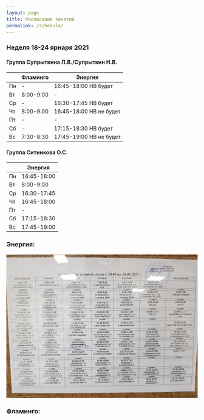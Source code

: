 ```yaml
---
layout: page
title: Расписание занятий
permalink: /schedule/
---
```


### Неделя 18-24 ярнаря 2021
#### Группа Супрыткина Л.В./Супрыткин Н.В.
|        | Фламинго                       			| Энергия                        				|
|--------|--------------------------------------|---------------------------------------|
| Пн     | -                             				|  16:45-18:00    НВ будет       				|
| Вт     | 8:00-9:00                     				|  -				                    				|
| Ср     |  -                            				|  16:30-17:45    НВ будет       				|
| Чт     | 8:00-9:00                     				|  16:45-18:00    НВ не будет   				|
| Пт     |           -                    			|   -                           				|
| Сб     |            -                   			|  17:15-18:30    НВ будет       				|
| Вс     | 7:30-8:30                     				|  17:45-19:00    НВ не будет           |

#### Группа Ситникова О.С.
|        | Энергия        				|
|--------|------------------------|
| Пн     | 16:45-18:00    				|
| Вт     | 8:00-9:00      				|
| Ср     | 16:30-17:45    				|
| Чт     | 16:45-18:00    				|
| Пт     |  -             				|
| Сб     | 17:15-18:30    				|
| Вс     | 17:45-19:00    				|

### Энергия:
![фото расписания](/sources/schedule/20210117_190528.jpg)

### Фламинго:
